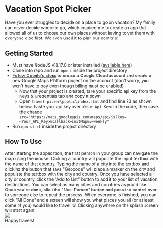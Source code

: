 # Vacation Spot Picker
Have you ever struggled to decide on a place to go on vacation? My family can never decide where to go, which inspired me to create an app that allowed all of us to choose our own places without having to vet them with everyone else first.
We even used it to plan our next trip!

## Getting Started
* Must have NodeJS v18.17.0 or later installed ([available here](https://nodejs.org/en/download/))
* Clone into repo and run `npm i` inside the project directory
* [Follow Google's steps](https://developers.google.com/maps/get-started) to create a Google Cloud account and create a new Google Maps Platform project on the account (don't worry, you won't have to pay even though billing must be enabled)
  * Now that your project is created, take your specific api key from the Keys & Credentials tab and copy it down
  * Open `travel-picker\public\index.html` and find line 23 as shown below. Paste your api key over `<Your_Api_Key>` in the code, then save the change\
  ```src="https://maps.googleapis.com/maps/api/js?key=<Your_API_Key>&callback=initMap&v=weekly"```
* Run `npm start` inside the project directory

## How To Use
After starting the application, the first person in your group can navigate the map using the mouse. Clicking a country will populate the input textbox with the name of that country. Typing the name of a city into the textbox and clicking the button that says
"Geocode" will place a marker on the city and populate the textbox with the city and country. Once you have selected a city or country, click the "Add to List" button to add it to your list of vacation destinations. You can select as many cities
and countries as you'd like. Once you're done, click the "Next Person" button and pass the control over to someone else to repeat the process. When everyone is finished, you can click "All Done" and a screen will show you what places you all
(or at least some of you) would like to travel to! Clicking anywhere on the splash screen will start again.\
![](https://github.com/rgursky/vacation-spot-picker/blob/master/demo.gif)
\
Happy travels!
